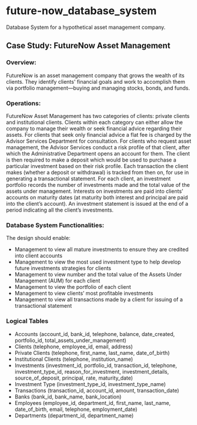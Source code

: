 # future-now_database_system
Database System for a hypothetical asset management company.


## Case Study: FutureNow Asset Management

### Overview:
FutureNow is an asset management company that grows the wealth of its clients. They identify clients' financial goals and work to accomplish them via portfolio management—buying and managing stocks, bonds, and funds. 

### Operations:
FutureNow Asset Management has two categories of clients: private clients and institutional clients. Clients within each category can either allow the company to manage their wealth or seek financial advice regarding their assets. For clients that seek only financial advice a flat fee is charged by the Advisor Services Department for consultation. For clients who request asset management, the Advisor Services conduct a risk profile of that client, after which the Administrative Department opens an account for them. The client is then required to make a deposit which would be used to purchase a particular investment based on their risk profile. Each transaction the client makes (whether a deposit or withdrawal) is tracked from then on, for use in generating a transactional statement. For each client, an investment portfolio records the number of investments made and the total value of the assets under management. Interests on investments are paid into clients’ accounts on maturity dates (at maturity both interest and principal are paid into the client’s account). An investment statement is issued at the end of a period indicating all the client’s investments.

### Database System Functionalities:
The design should enable:
-	Management to view all mature investments to ensure they are credited into client accounts
-	Management to view the most used investment type to help develop future investments strategies for clients
-	Management to view number and the total value of the Assets Under Management (AUM) for each client
-	Management to view the portfolio of each client
-	Management to view clients’ most profitable investments
-	Management to view all transactions made by a client for issuing of a transactional statement

### Logical Tables
-	Accounts (account_id, bank_id, telephone, balance, date_created, portfolio_id, total_assets_under_management)
-	Clients (telephone, employee_id, email, address)
-	Private Clients (telephone, first_name, last_name, date_of_birth)
-	Institutional Clients (telephone, institution_name)
-	Investments (investment_id, portfolio_id, transaction_id, telephone, investment_type_id, reason_for_investment, investment_details, source_of_deposit, principal, rate, maturity_date)
-	Investment Type (investment_type_id, investment_type_name)
-	Transactions (transaction_id, account_id, amount, transaction_date)
-	Banks (bank_id, bank_name, bank_location)
-	Employees (employee_id, department_id, first_name, last_name, date_of_birth, email, telephone, employment_date)
-	Departments (department_id, department_name)

